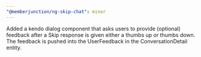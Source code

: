 ```yaml
---
"@memberjunction/ng-skip-chat": minor
---
```


Added a kendo dialog component that asks users to provide (optional) feedback after a Skip response is given either a thumbs up or thumbs down. The feedback is pushed into the UserFeedback in the ConversationDetail entity.
